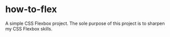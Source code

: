how-to-flex
===========

A simple CSS Flexbox project. The sole purpose of this project is to sharpen my CSS Flexbox skills.
